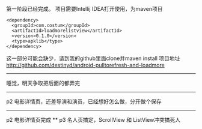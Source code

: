 第一阶段已经完成。
项目需要Intellij IDEA打开使用，为maven项目
```
<dependency>
  <groupId>com.costum</groupId>
  <artifactId>loadmorelistview</artifactId>
  <version>0.1.0</version>
  <type>apklib</type>
</dependency>
```
这一部分可能会缺少，请到我的github里面clone并maven install
项目地址
http://github.com/destinyd/android-pulltorefresh-and-loadmore
***
睡觉，明天争取把后面的都弄完
***
p2 电影详情页，还差导演和演员，已经想好怎么做，分开做个保存
***
p2 电影详情页完成
**
p3 名人页搞定，ScrollView 和 ListView冲突搞死人
